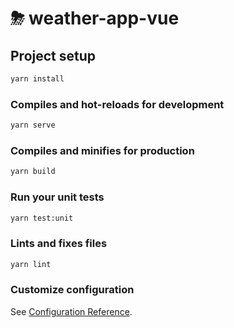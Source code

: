 # ⛈ weather-app-vue

## Project setup

```zsh
yarn install
```

### Compiles and hot-reloads for development

```zsh
yarn serve
```

### Compiles and minifies for production

```zsh
yarn build
```

### Run your unit tests

```zsh
yarn test:unit
```

### Lints and fixes files

```zsh
yarn lint
```

### Customize configuration

See [Configuration Reference](https://cli.vuejs.org/config/).
